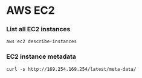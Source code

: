 # AWS EC2

### List all EC2 instances

```
aws ec2 describe-instances
```

### EC2 instance metadata

```
curl -s http://169.254.169.254/latest/meta-data/
```